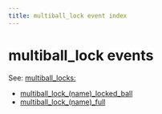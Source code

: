 ```yaml
---
title: multiball_lock event index
---
```


# multiball_lock events


See: [multiball_locks:](../config/multiball_locks.md)

* [multiball_lock_(name)\_locked_ball](multiball_lock_multiball_lock_locked_ball.md)
* [multiball_lock_(name)_full](multiball_lock_multiball_lock_full.md)
